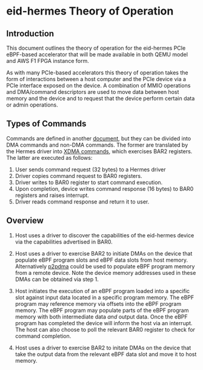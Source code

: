 # eid-hermes Theory of Operation

## Introduction

This document outlines the theory of operation for the eid-hermes PCIe
eBPF-based accelerator that will be made available in both QEMU model
and AWS F1 FPGA instance form.

As with many PCIe-based accelerators this theory of operation takes
the form of interactions between a host computer and the PCIe device
via a PCIe interface exposed on the device. A combination of MMIO
operations and DMA/command descriptors are used to move data between
host memory and the device and to request that the device perform
certain data or admin operations.

## Types of Commands

Commands are defined in another [document][1], but they can be
divided into DMA commands and non-DMA commands. The former are
translated by the Hermes driver into [XDMA commands][2], which
exercises BAR2 registers. The latter are executed as follows:

1. User sends command request (32 bytes) to a Hermes driver
2. Driver copies command request to BAR0 registers.
3. Driver writes to BAR0 register to start command execution.
4. Upon completion, device writes command response (16 bytes) to BAR0
registers and raises interrupt.
5. Driver reads command response and return it to user.

## Overview

1. Host uses a driver to discover the capabilities of the eid-hermes
device via the capabilities advertised in BAR0.

2. Host uses a driver to exercise BAR2 to initiate DMAs on the device
that populate eBPF program slots and eBPF data slots from host
memory. Alternatively [p2pdma][3] could be used to populate eBPF
program memory from a remote device. Note the device memory addresses
used in these DMAs can be obtained via step 1.

3. Host initiates the execution of an eBPF program loaded into a
specific slot against input data located in a specific program
memory. The eBPF program may reference memory via offsets into the
eBPF program memory. The eBPF program may populate parts of the eBPF
program memory with both intermediate data *and* output data. Once the
eBPF program has completed the device will inform the host via an
interrupt. The host can also choose to poll the relevant BAR0 register
to check for command completion.

4. Host uses a driver to exercise BAR2 to initate DMAs on the device
that take the output data from the relevant eBPF data slot and move it
to host memory.

[1]: https://github.com/Eideticom/eid-hermes/blob/master/specs/eid-hermes-commands-format.md
[2]: https://www.xilinx.com/support/documentation/ip_documentation/xdma/v4_1/pg195-pcie-dma.pdf
[3]: https://www.kernel.org/doc/html/latest/driver-api/pci/p2pdma.html
